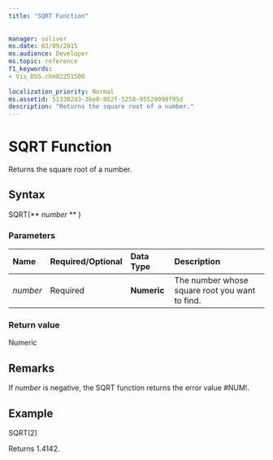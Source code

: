 ```yaml
---
title: "SQRT Function"
 
 
manager: soliver
ms.date: 03/09/2015
ms.audience: Developer
ms.topic: reference
f1_keywords:
- Vis_DSS.chm82251500
 
localization_priority: Normal
ms.assetid: 513302d3-3be8-882f-5258-95529098f95d
description: "Returns the square root of a number."
---
```


# SQRT Function

Returns the square root of a number. 
  
## Syntax

SQRT(** *number* ** ) 
  
### Parameters

|**Name**|**Required/Optional**|**Data Type**|**Description**|
|:-----|:-----|:-----|:-----|
| _number_ <br/> |Required  <br/> |**Numeric** <br/> |The number whose square root you want to find.  <br/> |
   
### Return value

Numeric
  
## Remarks

If  _number_ is negative, the SQRT function returns the error value #NUM!. 
  
## Example

SQRT(2) 
  
Returns 1.4142. 
  

